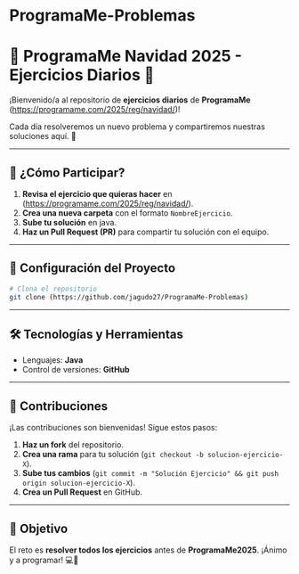 # ProgramaMe-Problemas
# 🎄 ProgramaMe Navidad 2025 - Ejercicios Diarios 🎄

¡Bienvenido/a al repositorio de **ejercicios diarios** de **ProgramaMe** (https://programame.com/2025/reg/navidad/)!

Cada día resolveremos un nuevo problema y compartiremos nuestras soluciones aquí. 🚀

---

## 📌 ¿Cómo Participar?
1. **Revisa el ejercicio que quieras hacer** en (https://programame.com/2025/reg/navidad/).
2. **Crea una nueva carpeta** con el formato `NombreEjercicio`.
3. **Sube tu solución** en java.
4. **Haz un Pull Request (PR)** para compartir tu solución con el equipo.

---

## 🚀 Configuración del Proyecto

```bash
# Clona el repositorio
git clone (https://github.com/jagudo27/ProgramaMe-Problemas)
```

---

## 🛠 Tecnologías y Herramientas
- Lenguajes: **Java**
- Control de versiones: **GitHub**

---

## 🤝 Contribuciones
¡Las contribuciones son bienvenidas! Sigue estos pasos:
1. **Haz un fork** del repositorio.
2. **Crea una rama** para tu solución (`git checkout -b solucion-ejercicio-X`).
3. **Sube tus cambios** (`git commit -m "Solución Ejercicio" && git push origin solucion-ejercicio-X`).
4. **Crea un Pull Request** en GitHub.

---

## 🎯 Objetivo
El reto es **resolver todos los ejercicios** antes de **ProgramaMe2025**. ¡Ánimo y a programar! 💻🎄
